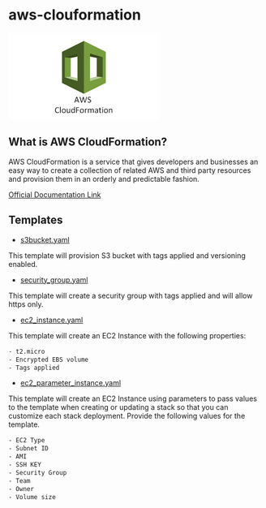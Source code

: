 # aws-clouformation

![Alt text](images/logo.png?raw=true "Title")


## What is AWS CloudFormation?

AWS CloudFormation is a service that gives developers and businesses an easy way to create a collection of related AWS and third party resources and provision them in an orderly and predictable fashion.


[Official Documentation Link](https://aws.amazon.com/cloudformation/#:~:text=AWS%20Cloud%E2%80%8BFormation&text=AWS%20CloudFormation%20allows%20you%20to,AWS%20and%20third%20party%20resources)

## Templates

* [s3bucket.yaml](s3bucket.yaml)

This template will provision S3 bucket with tags applied and versioning enabled.

* [security_group.yaml](security_group.yaml)

This template will create a security group with tags applied and will allow https only.

* [ec2_instance.yaml](ec2_instance.yaml)

This template will create an EC2 Instance with the following properties:  

    - t2.micro
    - Encrypted EBS volume
    - Tags applied

* [ec2_parameter_instance.yaml](ec2_parameter_instance.yaml)

This template will create an EC2 Instance using parameters to pass values to the template when creating or updating a stack so that you can customize each stack deployment. Provide the following values for the template.

    - EC2 Type   
    - Subnet ID
    - AMI
    - SSH KEY
    - Security Group
    - Team 
    - Owner
    - Volume size


